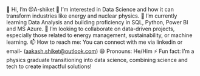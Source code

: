 👋 Hi, I’m @A-shiket
👀 I’m interested in Data Science and how it can transform industries like energy and nuclear physics.
🌱 I’m currently learning Data Analysis and building proficiency in SQL, Python, Power BI and MS Azure.
💞️ I’m looking to collaborate on data-driven projects, especially those related to energy management, sustainability, or machine learning.
📫 How to reach me: You can connect with me via linkedin or email- (aakash.shiket@outlook.com)
😄 Pronouns: He/Him
⚡ Fun fact: I’m a physics graduate transitioning into data science, combining science and tech to create impactful solutions!

<!---
A-shiket/A-shiket is a ✨ special ✨ repository because its `README.md` (this file) appears on your GitHub profile.
You can click the Preview link to take a look at your changes.
--->
